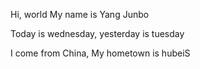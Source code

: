 Hi, world
My name is Yang Junbo

Today is wednesday, yesterday is tuesday

I come from China, My hometown is hubeiS